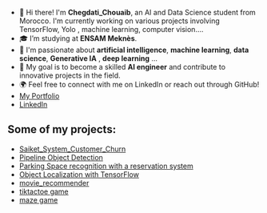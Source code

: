 - 👋 Hi there! I'm **Chegdati_Chouaib**, an AI and Data Science student from Morocco. I'm currently working on various projects involving TensorFlow, Yolo , machine learning, computer vision....
- 🎓 I’m studying at **ENSAM Meknès**. 
- 🌱 I'm passionate about **artificial intelligence**, **machine learning**, **data science**, **Generative IA** , **deep learning** ...
- 🎯 My goal is to become a skilled **AI engineer** and contribute to innovative projects in the field.
- 🌍 Feel free to connect with me on LinkedIn or reach out through GitHub!
- [My Portfolio](https://chouaibneuralnets.github.io/my_portfolio/)
- [LinkedIn](https://www.linkedin.com/in/chouaib-chegdati-75a3a3302/)

## Some of my projects:
- [Saiket_System_Customer_Churn](https://github.com/chouaibneuralnets/Saiket_System_Customer_Churn)
- [Pipeline Object Detection](https://github.com/chouaibneuralnets/Pipeline_Object_Detection)
- [Parking Space recognition with a reservation system](https://github.com/chouaib100526/My_project)
- [Object Localization with TensorFlow](https://github.com/chouaib100526/object_localisation_project)
- [movie_recommender](https://github.com/chouaibneuralnets/movie_recommender)
- [tiktactoe game](https://github.com/chouaib100526/tictactoe_game.)
- [maze game](https://github.com/chouaib100526/maze)
  

<!---
chouaib100526/chouaib100526 is a ✨ special ✨ repository because its `README.md` (this file) appears on your GitHub profile.
You can click the Preview link to take a look at your changes.
--->

